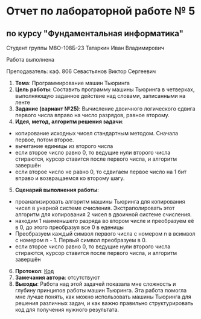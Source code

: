 # Отчет по лабораторной работе № 5
## по курсу "Фундаментальная информатика"

Студент группы М8О-108Б-23 Татаркин Иван Владимирович

Работа выполнена 

Преподаватель: каф. 806 Севастьянов Виктор Сергеевич

1. **Тема**: Программирование машин Тьюринга
2. **Цель работы**: Составить программу машины Тьюринга в четверках, выполняющую заданное действие над словами, записанными на ленте
3. **Задание (вариант №25)**: Вычисление двоичного логического сдвига первого числа вправо на число разрядов, равное второму.
4. **Идея, метод, алгоритм решения задачи**:
- копирование исходных чисел стандартным методом. Сначала первое, потом второе.
- вычитание единицы из второго числа
- если второе число равно 0, то ведущие нули второго числа стираются, курсор ставится после первого числа, и алгоритм завершён
- если второе число не равно 0, то сдвигаем первое число на 1 бит вправо и возвращаемся ко второму шагу.
5. **Сценарий выполнения работы**:
- проанализировать алгоритм машины Тьюринга для копирования чисел в унарной системе счисления. Экстраполировать этот алгоритм для копирования 2 чисел в двоичной системе счисления.
- находим 1 наименьшего разряда во втором числе и преобразуем её в 0, до этого преобразуя все 0 в еденицы
- Преобразуем каждый символ первого числа с номером n в всимвол с номером n - 1. Первый символ преобразуем в 0.
- если второе число равно 0, то ведущие нули второго числа стираются, курсор ставится после первого числа, и алгоритм завершён
6. **Протокол**:
[Код](/5_Lab/listing.tu)
7. **Замечания автора**: отсутствуют
3. **Выводы**: Работа над этой задачей показала мне сложность и глубину принципов работы машин Тьюринга. Эта работа помогла мне лучше понять, как можно использовать машины Тьюринга для решения различных задач, и как важно правильно структурировать код для получения нужного результата.
